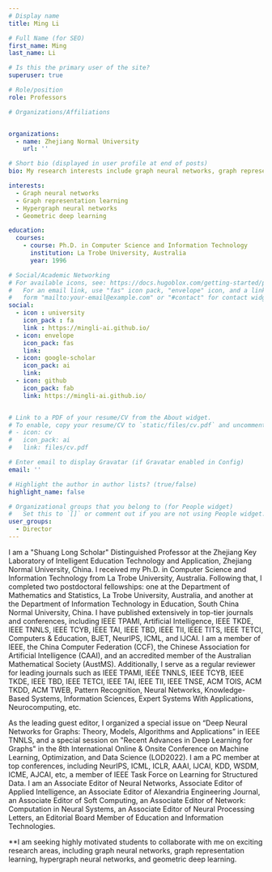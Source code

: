 ```yaml
---
# Display name
title: Ming Li

# Full Name (for SEO)
first_name: Ming
last_name: Li

# Is this the primary user of the site?
superuser: true

# Role/position
role: Professors

# Organizations/Affiliations


organizations:
  - name: Zhejiang Normal University
    url: ''

# Short bio (displayed in user profile at end of posts)
bio: My research interests include graph neural networks, graph representation learning, hypergraph neural networks, and geometric deep learning. 

interests:
  - Graph neural networks
  - Graph representation learning
  - Hypergraph neural networks
  - Geometric deep learning

education:
  courses:
    - course: Ph.D. in Computer Science and Information Technology
      institution: La Trobe University, Australia
      year: 1996

# Social/Academic Networking
# For available icons, see: https://docs.hugoblox.com/getting-started/page-builder/#icons
#   For an email link, use "fas" icon pack, "envelope" icon, and a link in the
#   form "mailto:your-email@example.com" or "#contact" for contact widget.
social:
  - icon : university
    icon_pack : fa
    link : https://mingli-ai.github.io/
  - icon: envelope
    icon_pack: fas
    link: 
  - icon: google-scholar
    icon_pack: ai
    link: 
  - icon: github
    icon_pack: fab
    link: https://mingli-ai.github.io/


# Link to a PDF of your resume/CV from the About widget.
# To enable, copy your resume/CV to `static/files/cv.pdf` and uncomment the lines below.
# - icon: cv
#   icon_pack: ai
#   link: files/cv.pdf

# Enter email to display Gravatar (if Gravatar enabled in Config)
email: ''

# Highlight the author in author lists? (true/false)
highlight_name: false

# Organizational groups that you belong to (for People widget)
#   Set this to `[]` or comment out if you are not using People widget.
user_groups:
  - Director
---
```


I am a "Shuang Long Scholar" Distinguished Professor at the Zhejiang Key Laboratory of Intelligent Education Technology and Application, Zhejiang Normal University, China. I received my Ph.D. in Computer Science and Information Technology from La Trobe University, Australia. Following that, I completed two postdoctoral fellowships: one at the Department of Mathematics and Statistics, La Trobe University, Australia, and another at the Department of Information Technology in Education, South China Normal University, China. I have published extensively in top-tier journals and conferences, including IEEE TPAMI, Artificial Intelligence, IEEE TKDE, IEEE TNNLS, IEEE TCYB, IEEE TAI, IEEE TBD, IEEE TII, IEEE TITS, IEEE TETCI, Computers & Education, BJET, NeurIPS, ICML, and IJCAI. I am a member of IEEE, the China Computer Federation (CCF), the Chinese Association for Artificial Intelligence (CAAI), and an accredited member of the Australian Mathematical Society (AustMS). Additionally, I serve as a regular reviewer for leading journals such as IEEE TPAMI, IEEE TNNLS, IEEE TCYB, IEEE TKDE, IEEE TBD, IEEE TETCI, IEEE TAI, IEEE TII, IEEE TNSE, ACM TOIS, ACM TKDD, ACM TWEB, Pattern Recognition, Neural Networks, Knowledge-Based Systems, Information Sciences, Expert Systems With Applications, Neurocomputing, etc.

As the leading guest editor, I organized a special issue on “Deep Neural Networks for Graphs: Theory, Models, Algorithms and Applications” in IEEE TNNLS, and a special session on "Recent Advances in Deep Learning for Graphs" in the 8th International Online & Onsite Conference on Machine Learning, Optimization, and Data Science (LOD2022). I am a PC member at top conferences, including NeurIPS, ICML, ICLR, AAAI, IJCAI, KDD, WSDM, ICME, AJCAI, etc, a member of IEEE Task Force on Learning for Structured Data. I am an Associate Editor of Neural Networks, Associate Editor of Applied Intelligence, an Associate Editor of Alexandria Engineering Journal, an Associate Editor of Soft Computing, an Associate Editor of Network: Computation in Neural Systems, an Associate Editor of Neural Processing Letters, an Editorial Board Member of Education and Information Technologies.

**I am seeking highly motivated students to collaborate with me on exciting research areas, including graph neural networks, graph representation learning, hypergraph neural networks, and geometric deep learning.

